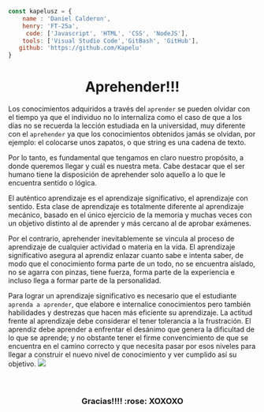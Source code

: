 ```javascript
const kapelusz = {
    name : 'Daniel Calderon',
    henry: 'FT-25a',
     code: ['Javascript', 'HTML', 'CSS', 'NodeJS'],
    tools: ['Visual Studio Code','GitBash', 'GitHub'],
   github: 'https://github.com/Kapelu'
}
```
<h1 align="center">Aprehender!!!</h1>

Los conocimientos adquiridos a través del `aprender` se pueden olvidar con el tiempo ya que el individuo no lo internaliza como el caso de que a los días no se recuerda la lección estudiada en la universidad, muy diferente con el `aprehender` ya que los conocimientos obtenidos jamás se olvidan, por ejemplo: el colocarse unos zapatos, o que string es una cadena de texto.

Por lo tanto, es fundamental que tengamos en claro nuestro propósito, a donde queremos llegar y cuál es nuestra meta. Cabe destacar que el ser humano tiene la disposición de aprehender solo aquello a lo que le encuentra sentido o lógica. 

El auténtico aprendizaje es el aprendizaje significativo, el aprendizaje con sentido. Esta clase de aprendizaje es totalmente diferente al aprendizaje mecánico, basado en el único ejercicio de la memoria y muchas veces con un objetivo distinto al de aprender y más cercano al de aprobar exámenes.

Por el contrario, aprehender inevitablemente se vincula al proceso de aprendizaje de cualquier actividad o materia en la vida. El aprendizaje significativo asegura al aprendiz enlazar cuanto sabe e intenta saber, de modo que el conocimiento forma parte de un todo, no se encuentra aislado, no se agarra con pinzas, tiene fuerza, forma parte de la experiencia e incluso llega a formar parte de la personalidad.

Para lograr un aprendizaje significativo es necesario que el estudiante `aprenda a aprender`, que elabore e internalice conocimientos pero también habilidades y destrezas que hacen más eficiente su aprendizaje. La actitud frente al aprendizaje debe considerar el tener tolerancia a la frustración. El aprendiz debe aprender a enfrentar el desánimo que genera la dificultad de lo que se aprende; y no obstante tener el firme convencimiento de que se encuentra en el camino correcto y que necesita pasar por esos niveles para llegar a construir el nuevo nivel de conocimiento y ver cumplido así su objetivo.
<img src="https://github.com/Kapelu/Kapelu/blob/main/images/jpg/frasePele.jpg?w=1200"/>
<br/> 
<br/> 
<br/> 
<h3 align="center">Gracias!!!!  :rose:   XOXOXO
<p align="center">

